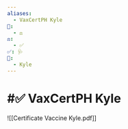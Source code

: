 ```yaml
---
aliases:
  - VaxCertPH Kyle
📁:
  - ⚖️
⚖️:
  - ✅
✅: 🩺
👤:
  - Kyle
---
```

# #✅ VaxCertPH Kyle

![[Certificate Vaccine Kyle.pdf]]